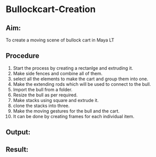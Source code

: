 # Bullockcart-Creation

## Aim:
To create a moving scene of bullock cart in Maya LT

## Procedure
1. Start the process by creating a rectanlge and extruding it. 
2. Make side fences and combine all of them. 
3. select all the elements to make the cart and group them into one. 
4. Make the extending rods which will be used to connect to the bull.
5. Import the bull from a folder.
6. Resize the bull as per required. 
7. Make stacks using square and extrude it. 
8. clone the stacks into three. 
9. Make the moving gestures for the bull and the cart. 
10. It can be done by creating frames for each individual item.

## Output:


## Result:

